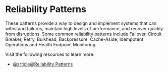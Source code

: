 # Reliability Patterns

These patterns provide a way to design and implement systems that can withstand failures, maintain high levels of performance, and recover quickly from disruptions. Some common reliability patterns include Failover, Circuit Breaker, Retry, Bulkhead, Backpressure, Cache-Aside, Idempotent Operations and Health Endpoint Monitoring.

Visit the following resources to learn more:

- [@article@Reliability Patterns](https://learn.microsoft.com/en-us/azure/architecture/framework/resiliency/reliability-patterns)